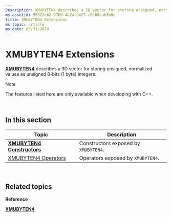 ```yaml
---
Description: XMUBYTEN4 describes a 3D vector for storing unsigned, normalized values as unsigned 8-bits (1 byte) integers.
ms.assetid: 95322cb2-37b9-4b2a-9427-c0c05cab3b8c
title: XMUBYTEN4 Extensions
ms.topic: article
ms.date: 05/31/2018
---
```


# XMUBYTEN4 Extensions

[**XMUBYTEN4**](https://msdn.microsoft.com/en-us/library/Ee420492(v=VS.85).aspx) describes a 3D vector for storing unsigned, normalized values as unsigned 8-bits (1 byte) integers.

> [!Note]  
> The features listed here are only available when developing with C++.

 

## In this section



| Topic                                                         | Description                                     |
|---------------------------------------------------------------|-------------------------------------------------|
| [**XMUBYTEN4 Constructors**](xmubyten4-ctor.md)<br/>   | Constructors exposed by `XMUBYTEN4`.<br/> |
| [XMUBYTEN4 Operators](ovw-xmubyten4-operators.md)<br/> | Operators exposed by `XMUBYTEN4`.<br/>    |



 

## Related topics

<dl> <dt>

**Reference**
</dt> <dt>

[**XMUBYTEN4**](https://msdn.microsoft.com/en-us/library/Ee420492(v=VS.85).aspx)
</dt> </dl>

 

 




